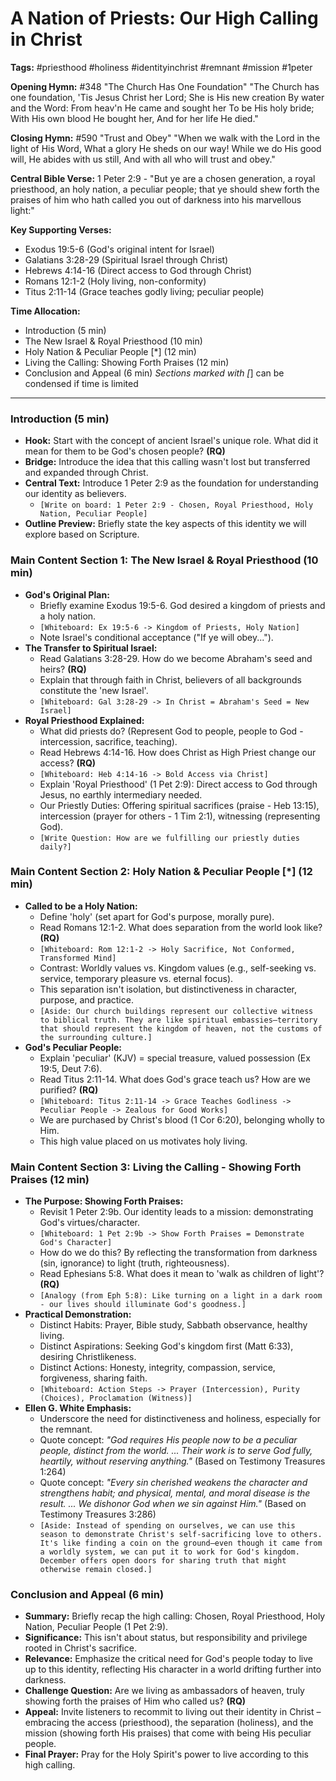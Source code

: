 # A Nation of Priests: Our High Calling in Christ

**Tags:** #priesthood #holiness #identityinchrist #remnant #mission #1peter

**Opening Hymn:** #348 "The Church Has One Foundation"
"The Church has one foundation, 'Tis Jesus Christ her Lord; She is His new creation By water and the Word: From heav'n He came and sought her To be His holy bride; With His own blood He bought her, And for her life He died."

**Closing Hymn:** #590 "Trust and Obey"
"When we walk with the Lord in the light of His Word, What a glory He sheds on our way! While we do His good will, He abides with us still, And with all who will trust and obey."

**Central Bible Verse:** 1 Peter 2:9 - "But ye are a chosen generation, a royal priesthood, an holy nation, a peculiar people; that ye should shew forth the praises of him who hath called you out of darkness into his marvellous light:"

**Key Supporting Verses:**
*   Exodus 19:5-6 (God's original intent for Israel)
*   Galatians 3:28-29 (Spiritual Israel through Christ)
*   Hebrews 4:14-16 (Direct access to God through Christ)
*   Romans 12:1-2 (Holy living, non-conformity)
*   Titus 2:11-14 (Grace teaches godly living; peculiar people)

**Time Allocation:**
- Introduction (5 min)
- The New Israel & Royal Priesthood (10 min)
- Holy Nation & Peculiar People [*] (12 min)
- Living the Calling: Showing Forth Praises (12 min)
- Conclusion and Appeal (6 min)
*Sections marked with [*] can be condensed if time is limited

---

### Introduction (5 min)
- **Hook:** Start with the concept of ancient Israel's unique role. What did it mean for them to be God's chosen people? **(RQ)**
- **Bridge:** Introduce the idea that this calling wasn't lost but transferred and expanded through Christ.
- **Central Text:** Introduce 1 Peter 2:9 as the foundation for understanding our identity as believers.
    - `[Write on board: 1 Peter 2:9 - Chosen, Royal Priesthood, Holy Nation, Peculiar People]`
- **Outline Preview:** Briefly state the key aspects of this identity we will explore based on Scripture.

### Main Content Section 1: The New Israel & Royal Priesthood (10 min)
- **God's Original Plan:**
    - Briefly examine Exodus 19:5-6. God desired a kingdom of priests and a holy nation.
    - `[Whiteboard: Ex 19:5-6 -> Kingdom of Priests, Holy Nation]`
    - Note Israel's conditional acceptance ("If ye will obey...").
- **The Transfer to Spiritual Israel:**
    - Read Galatians 3:28-29. How do we become Abraham's seed and heirs? **(RQ)**
    - Explain that through faith in Christ, believers of all backgrounds constitute the 'new Israel'.
    - `[Whiteboard: Gal 3:28-29 -> In Christ = Abraham's Seed = New Israel]`
- **Royal Priesthood Explained:**
    - What did priests do? (Represent God to people, people to God - intercession, sacrifice, teaching).
    - Read Hebrews 4:14-16. How does Christ as High Priest change our access? **(RQ)**
    - `[Whiteboard: Heb 4:14-16 -> Bold Access via Christ]`
    - Explain 'Royal Priesthood' (1 Pet 2:9): Direct access to God through Jesus, no earthly intermediary needed.
    - Our Priestly Duties: Offering spiritual sacrifices (praise - Heb 13:15), intercession (prayer for others - 1 Tim 2:1), witnessing (representing God).
    - `[Write Question: How are we fulfilling our priestly duties daily?]`

### Main Content Section 2: Holy Nation & Peculiar People [*] (12 min)
- **Called to be a Holy Nation:**
    - Define 'holy' (set apart for God's purpose, morally pure).
    - Read Romans 12:1-2. What does separation from the world look like? **(RQ)**
    - `[Whiteboard: Rom 12:1-2 -> Holy Sacrifice, Not Conformed, Transformed Mind]`
    - Contrast: Worldly values vs. Kingdom values (e.g., self-seeking vs. service, temporary pleasure vs. eternal focus).
    - This separation isn't isolation, but distinctiveness in character, purpose, and practice.
    - `[Aside: Our church buildings represent our collective witness to biblical truth. They are like spiritual embassies—territory that should represent the kingdom of heaven, not the customs of the surrounding culture.]`
- **God's Peculiar People:**
    - Explain 'peculiar' (KJV) = special treasure, valued possession (Ex 19:5, Deut 7:6).
    - Read Titus 2:11-14. What does God's grace teach us? How are we purified? **(RQ)**
    - `[Whiteboard: Titus 2:11-14 -> Grace Teaches Godliness -> Peculiar People -> Zealous for Good Works]`
    - We are purchased by Christ's blood (1 Cor 6:20), belonging wholly to Him.
    - This high value placed on us motivates holy living.

### Main Content Section 3: Living the Calling - Showing Forth Praises (12 min)
- **The Purpose: Showing Forth Praises:**
    - Revisit 1 Peter 2:9b. Our identity leads to a mission: demonstrating God's virtues/character.
    - `[Whiteboard: 1 Pet 2:9b -> Show Forth Praises = Demonstrate God's Character]`
    - How do we do this? By reflecting the transformation from darkness (sin, ignorance) to light (truth, righteousness).
    - Read Ephesians 5:8. What does it mean to 'walk as children of light'? **(RQ)**
    - `[Analogy (from Eph 5:8): Like turning on a light in a dark room - our lives should illuminate God's goodness.]`
- **Practical Demonstration:**
    - Distinct Habits: Prayer, Bible study, Sabbath observance, healthy living.
    - Distinct Aspirations: Seeking God's kingdom first (Matt 6:33), desiring Christlikeness.
    - Distinct Actions: Honesty, integrity, compassion, service, forgiveness, sharing faith.
    - `[Whiteboard: Action Steps -> Prayer (Intercession), Purity (Choices), Proclamation (Witness)]`
- **Ellen G. White Emphasis:**
    - Underscore the need for distinctiveness and holiness, especially for the remnant.
    - Quote concept: *"God requires His people now to be a peculiar people, distinct from the world. ... Their work is to serve God fully, heartily, without reserving anything."* (Based on Testimony Treasures 1:264)
    - Quote concept: *"Every sin cherished weakens the character and strengthens habit; and physical, mental, and moral disease is the result. ... We dishonor God when we sin against Him."* (Based on Testimony Treasures 3:286)
    - `[Aside: Instead of spending on ourselves, we can use this season to demonstrate Christ's self-sacrificing love to others. It's like finding a coin on the ground—even though it came from a worldly system, we can put it to work for God's kingdom. December offers open doors for sharing truth that might otherwise remain closed.]`

### Conclusion and Appeal (6 min)
- **Summary:** Briefly recap the high calling: Chosen, Royal Priesthood, Holy Nation, Peculiar People (1 Pet 2:9).
- **Significance:** This isn't about status, but responsibility and privilege rooted in Christ's sacrifice.
- **Relevance:** Emphasize the critical need for God's people today to live up to this identity, reflecting His character in a world drifting further into darkness.
- **Challenge Question:** Are we living as ambassadors of heaven, truly showing forth the praises of Him who called us? **(RQ)**
- **Appeal:** Invite listeners to recommit to living out their identity in Christ – embracing the access (priesthood), the separation (holiness), and the mission (showing forth His praises) that come with being His peculiar people.
- **Final Prayer:** Pray for the Holy Spirit's power to live according to this high calling.